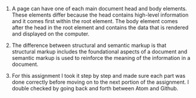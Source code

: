 1. A page can have one of each main document head and body elements. These elements differ because the head contains high-level information and it comes first within the root element. The body element comes after the head in the root element and contains the data that is rendered and displayed on the computer.

2. The difference between structural and semantic markup is that structural markup includes the foundational aspects of a document and semantic markup is used to reinforce the meaning of the information in a document.

3. For this assignment I took it step by step and made sure each part was done correctly before moving on to the next portion of the assignment. I double checked by going back and forth between Atom and Github. 
